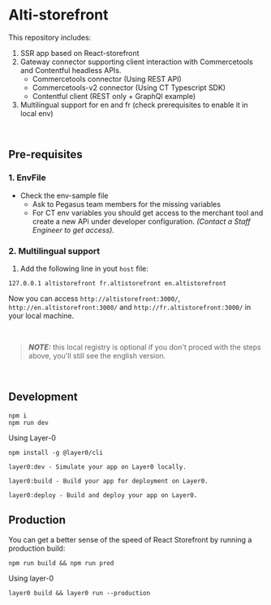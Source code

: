 # Alti-storefront 

This repository includes:
1. SSR app based on React-storefront  
2. Gateway connector supporting client interaction with Commercetools and Contentful headless APIs.
    - Commercetools connector (Using REST API)
    - Commercetools-v2 connector (Using CT Typescript SDK)
    - Contentful client (REST only + GraphQl example)
3. Multilingual support for en and fr (check prerequisites to enable it in local env)
<!-- TODO enable this once the design system foundations will be included -->    
<!-- 2. Alti design system package with the foundations for a multi-tiered token system, component library based on atomic design, BEM convention and storybook (preview and documentation). -->
<br/>

## Pre-requisites
### 1. EnvFile
- Check the env-sample file
    -  Ask to Pegasus team members for the missing variables
    - For CT env variables you should get access to the merchant tool and create a new APi under developer configuration. *(Contact a Staff Engineer to get access).*

### 2. Multilingual support
1. Add the following line in yout `host` file:

```
127.0.0.1 altistorefront fr.altistorefront en.altistorefront
```

Now you can access `http://altistorefront:3000/`, `http://en.altistorefront:3000/` and `http://fr.altistorefront:3000/` in your local machine.

<br/>

> **_NOTE:_** this local registry is optional if you don't proced with the steps above, you'll still see the english version.

<br/>

## Development

```
npm i
npm run dev
```

Using Layer-0

```
npm install -g @layer0/cli

layer0:dev - Simulate your app on Layer0 locally.

layer0:build - Build your app for deployment on Layer0.

layer0:deploy - Build and deploy your app on Layer0.
```

## Production

You can get a better sense of the speed of React Storefront by running a production build:

```
npm run build && npm run prod
```
Using layer-0

```
layer0 build && layer0 run --production
```